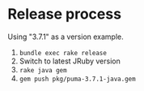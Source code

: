 # Release process

Using "3.7.1" as a version example.

1. `bundle exec rake release`
2. Switch to latest JRuby version
3. `rake java gem`
4. `gem push pkg/puma-3.7.1-java.gem`
